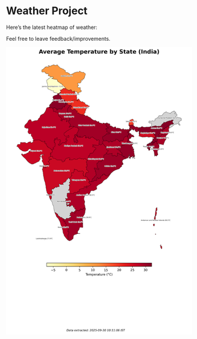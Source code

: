 # Weather Project

Here’s the latest heatmap of weather:

Feel free to leave feedback/improvements.

![India Heatmap](docs/assets/india_heatmap.png?v=DB5F64)
